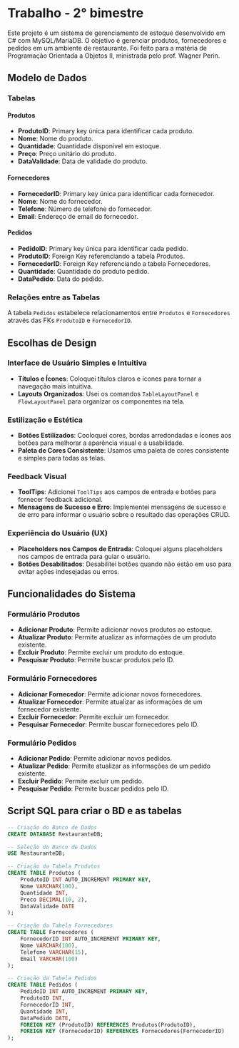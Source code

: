 # Trabalho - 2° bimestre

Este projeto é um sistema de gerenciamento de estoque desenvolvido em C# com MySQL/MariaDB. O objetivo é gerenciar produtos, fornecedores e pedidos em um ambiente de restaurante. Foi feito para a matéria de Programação Orientada a Objetos II, ministrada pelo prof. Wagner Perin.

## Modelo de Dados

### Tabelas

#### Produtos
- **ProdutoID**: Primary key única para identificar cada produto.
- **Nome**: Nome do produto.
- **Quantidade**: Quantidade disponível em estoque.
- **Preço**: Preço unitário do produto.
- **DataValidade**: Data de validade do produto.

#### Fornecedores
- **FornecedorID**: Primary key única para identificar cada fornecedor.
- **Nome**: Nome do fornecedor.
- **Telefone**: Número de telefone do fornecedor.
- **Email**: Endereço de email do fornecedor.

#### Pedidos
- **PedidoID**: Primary key única para identificar cada pedido.
- **ProdutoID**: Foreign Key referenciando a tabela Produtos.
- **FornecedorID**: Foreign Key referenciando a tabela Fornecedores.
- **Quantidade**: Quantidade do produto pedido.
- **DataPedido**: Data do pedido.

### Relações entre as Tabelas
A tabela `Pedidos` estabelece relacionamentos entre `Produtos` e `Fornecedores` através das FKs `ProdutoID` e `FornecedorID`.

## Escolhas de Design

### Interface de Usuário Simples e Intuitiva
- **Títulos e Ícones**: Coloquei títulos claros e ícones para tornar a navegação mais intuitiva.
- **Layouts Organizados**: Usei os comandos `TableLayoutPanel` e `FlowLayoutPanel` para organizar os componentes na tela.

### Estilização e Estética
- **Botões Estilizados**: Cooloquei cores, bordas arredondadas e ícones aos botões para melhorar a aparência visual e a usabilidade.
- **Paleta de Cores Consistente**: Usamos uma paleta de cores consistente e simples para todas as telas.

### Feedback Visual
- **ToolTips**: Adicionei `ToolTips` aos campos de entrada e botões para fornecer feedback adicional.
- **Mensagens de Sucesso e Erro**: Implementei mensagens de sucesso e de erro para informar o usuário sobre o resultado das operações CRUD.

### Experiência do Usuário (UX)
- **Placeholders nos Campos de Entrada**: Coloquei alguns placeholders nos campos de entrada para guiar o usuário.
- **Botões Desabilitados**: Desabilitei botões quando não estão em uso para evitar ações indesejadas ou erros.

## Funcionalidades do Sistema

### Formulário Produtos
- **Adicionar Produto**: Permite adicionar novos produtos ao estoque.
- **Atualizar Produto**: Permite atualizar as informações de um produto existente.
- **Excluir Produto**: Permite excluir um produto do estoque.
- **Pesquisar Produto**: Permite buscar produtos pelo ID.

### Formulário Fornecedores
- **Adicionar Fornecedor**: Permite adicionar novos fornecedores.
- **Atualizar Fornecedor**: Permite atualizar as informações de um fornecedor existente.
- **Excluir Fornecedor**: Permite excluir um fornecedor.
- **Pesquisar Fornecedor**: Permite buscar fornecedores pelo ID.

### Formulário Pedidos
- **Adicionar Pedido**: Permite adicionar novos pedidos.
- **Atualizar Pedido**: Permite atualizar as informações de um pedido existente.
- **Excluir Pedido**: Permite excluir um pedido.
- **Pesquisar Pedido**: Permite buscar pedidos pelo ID.

## Script SQL para criar o BD e as tabelas

```sql
-- Criação do Banco de Dados
CREATE DATABASE RestauranteDB;

-- Seleção do Banco de Dados
USE RestauranteDB;

-- Criação da Tabela Produtos
CREATE TABLE Produtos (
    ProdutoID INT AUTO_INCREMENT PRIMARY KEY,
    Nome VARCHAR(100),
    Quantidade INT,
    Preco DECIMAL(10, 2),
    DataValidade DATE
);

-- Criação da Tabela Fornecedores
CREATE TABLE Fornecedores (
    FornecedorID INT AUTO_INCREMENT PRIMARY KEY,
    Nome VARCHAR(100),
    Telefone VARCHAR(15),
    Email VARCHAR(100)
);

-- Criação da Tabela Pedidos
CREATE TABLE Pedidos (
    PedidoID INT AUTO_INCREMENT PRIMARY KEY,
    ProdutoID INT,
    FornecedorID INT,
    Quantidade INT,
    DataPedido DATE,
    FOREIGN KEY (ProdutoID) REFERENCES Produtos(ProdutoID),
    FOREIGN KEY (FornecedorID) REFERENCES Fornecedores(FornecedorID)
);
